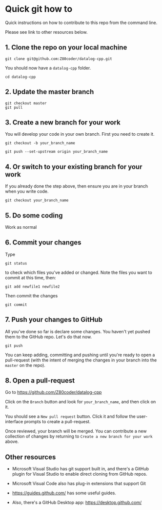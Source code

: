 # Quick git how to

Quick instructions on how to contribute to this repo from the command line.

Please see link to other resources below.

## 1. Clone the repo on your local machine

```
git clone git@github.com:Z80coder/datalog-cpp.git
```

You should now have a `datalog-cpp` folder. 

```
cd datalog-cpp
```

## 2. Update the master branch


```
git checkout master
git pull
```

## 3. Create a new branch for your work

You will develop your code in your own branch. First you need to create it.

```
git checkout -b your_branch_name

git push --set-upstream origin your_branch_name
```

## 4. Or switch to your existing branch for your work

If you already done the step above, then ensure you are in your branch when you write code.

```
git checkout your_branch_name
```

## 5. Do some coding

Work as normal

## 6. Commit your changes

Type
```
git status
```
to check which files you've added or changed. Note the files you want to commit at this time, then:
```
git add newfile1 newfile2
```
Then commit the changes
```
git commit
```

## 7. Push your changes to GitHub

All you've done so far is declare some changes. You haven't yet pushed them to the GitHub repo. Let's do that now.

```
git push
```

You can keep adding, committing and pushing until you're ready to open a pull-request (with the intent of merging the changes in your branch into the `master` on the repo).

## 8. Open a pull-request

Go to https://github.com/Z80coder/datalog-cpp

Click on the `Branch` button and look for `your_branch_name`, and then click on it.

You should see a `New pull request` button. Click it and follow the user-interface prompts to create a pull-request.

Once reviewed, your branch will be merged. You can contribute a new collection of changes by returning to `Create a new branch for your work` above.

## Other resources

- Microsoft Visual Studio has git support built in, and there's a GitHub plugin for Visual Studio to enable direct cloning from GitHub repos.

- Microsoft Visual Code also has plug-in extensions that support Git

- https://guides.github.com/ has some useful guides.

- Also, there's a GitHub Desktop app: https://desktop.github.com/